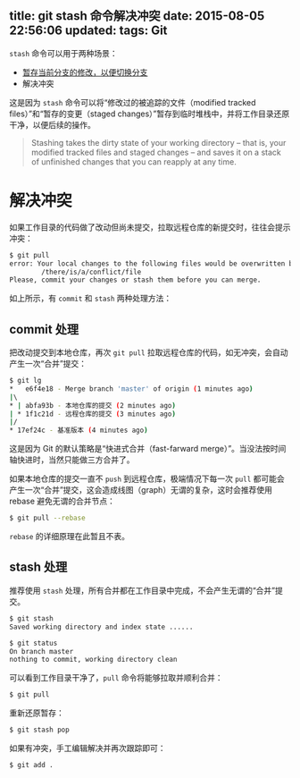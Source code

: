 title: git stash 命令解决冲突
date: 2015-08-05 22:56:06
updated:
tags: Git
---

`stash` 命令可以用于两种场景：

* [暂存当前分支的修改，以便切换分支](http://git-scm.com/book/zh/v1/Git-工具-储藏（Stashing）)
* 解决冲突

这是因为 `stash` 命令可以将“修改过的被追踪的文件（modified tracked files）”和“暂存的变更（staged changes）”暂存到临时堆栈中，并将工作目录还原干净，以便后续的操作。

> Stashing takes the dirty state of your working directory – that is, your modified tracked files and staged changes – and saves it on a stack of unfinished changes that you can reapply at any time.

# 解决冲突

如果工作目录的代码做了改动但尚未提交，拉取远程仓库的新提交时，往往会提示冲突：

```bash
$ git pull
error: Your local changes to the following files would be overwritten by merge:
        /there/is/a/conflict/file
Please, commit your changes or stash them before you can merge.
```

如上所示，有 `commit` 和 `stash` 两种处理方法：

## commit 处理

把改动提交到本地仓库，再次 `git pull` 拉取远程仓库的代码，如无冲突，会自动产生一次“合并”提交：

```bash
$ git lg
*   e6f4e18 - Merge branch 'master' of origin (1 minutes ago)
|\  
* | abfa93b - 本地仓库的提交 (2 minutes ago)
| * 1f1c21d - 远程仓库的提交 (3 minutes ago)
|/  
* 17ef24c - 基准版本 (4 minutes ago)
```

这是因为 Git 的默认策略是“快进式合并（fast-farward merge）”。当没法按时间轴快进时，当然只能做三方合并了。

如果本地仓库的提交一直不 `push` 到远程仓库，极端情况下每一次 `pull` 都可能会产生一次“合并”提交，这会造成线图（graph）无谓的复杂，这时会推荐使用 rebase 避免无谓的合并节点：

```bash
$ git pull --rebase
```

`rebase` 的详细原理在此暂且不表。

## stash 处理

推荐使用 `stash` 处理，所有合并都在工作目录中完成，不会产生无谓的“合并”提交。

```bash
$ git stash
Saved working directory and index state ......
```

```bash
$ git status
On branch master
nothing to commit, working directory clean
```

可以看到工作目录干净了，`pull` 命令将能够拉取并顺利合并：

```bash
$ git pull
```

重新还原暂存：

```bash
$ git stash pop
```

如果有冲突，手工编辑解决并再次跟踪即可：

```bash
$ git add .
```